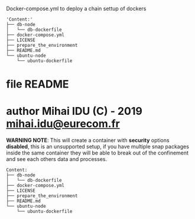 Docker-compose.yml to deploy a chain settup of dockers
```
'Content:'
├── db-node
│   └── db-dockerfile
├── docker-compose.yml
├── LICENSE
├── prepare_the_environment
├── README.md
└── ubuntu-node
    └── ubuntu-dockerfile
```

# file          README
# author        Mihai IDU (C) - 2019 mihai.idu@eurecom.fr

**WARNING NOTE**: This will create a container with **security** options **disabled**, this is an unsupported setup, if you have multiple snap packages inside the same container they will be able to break out of the confinement and see each others data and processes.


```
Content:
├── db-node
│   └── db-dockerfile
├── docker-compose.yml
├── LICENSE
├── prepare_the_environment
├── README.md
└── ubuntu-node
    └── ubuntu-dockerfile
```

